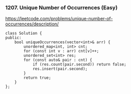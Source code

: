 ### 1207. Unique Number of Occurrences (Easy)

https://leetcode.com/problems/unique-number-of-occurrences/description/

```
class Solution {
public:
    bool uniqueOccurrences(vector<int>& arr) {
        unordered_map<int, int> cnt;
        for (const int v : arr) cnt[v]++;
        unordered_set<int> res;
        for (const auto& pair : cnt) {
            if (res.count(pair.second)) return false;
            res.insert(pair.second);
        }
        return true;
    }
};
```
